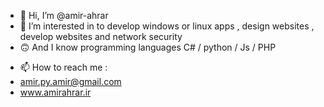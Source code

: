 - 👋 Hi, I’m @amir-ahrar
- 👀 I’m interested in to develop windows or linux apps , design websites , develop websites and network security
- 🙃 And I know programming languages C# / python / Js / PHP
<!-- - 💞️ I’m looking to collaborate on ... -->
- 📫 How to reach me :
- amir.py.amir@gmail.com
- www.amirahrar.ir

<!---
amir-ahrar/amir-ahrar is a ✨ special ✨ repository because its `README.md` (this file) appears on your GitHub profile.
You can click the Preview link to take a look at your changes.
--->
